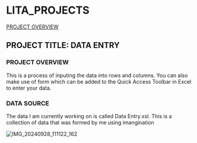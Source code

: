 # LITA_PROJECTS

[PROJECT OVERVIEW](#PROJECT-OVERVIEW)
## PROJECT TITLE: DATA ENTRY

### PROJECT OVERVIEW

This is a process of inputing the data into rows and columns. You can also make use of form which can be added to the Quick Access Toolbar in Excel to enter your data.

### DATA SOURCE

The data I am currently working on is called Data Entry.xsl. This is a collection of data that was formed by me using imangination



![IMG_20240928_111122_162](https://github.com/user-attachments/assets/9f9a0094-b6b8-4386-a063-efe32f6cf1b6)




